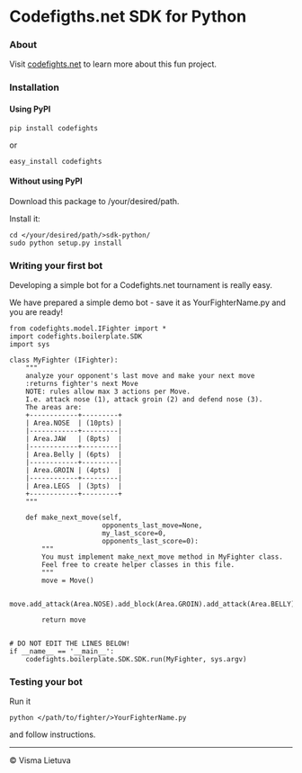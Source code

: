 # Codefigths.net SDK for Python

### About
Visit [codefights.net](http://www.codefights.net/) to learn more about this fun project.

### Installation
#### Using PyPI
```
pip install codefights
```
or
```
easy_install codefights
```
#### Without using PyPI
Download this package to /your/desired/path.

Install it:
```
cd </your/desired/path/>sdk-python/
sudo python setup.py install
```

### Writing your first bot
Developing a simple bot for a Codefights.net tournament is really easy.

We have prepared a simple demo bot - save it as YourFighterName.py and you are ready!

```
from codefights.model.IFighter import *
import codefights.boilerplate.SDK
import sys

class MyFighter (IFighter):
    """
    analyze your opponent's last move and make your next move
    :returns fighter's next Move
    NOTE: rules allow max 3 actions per Move.
    I.e. attack nose (1), attack groin (2) and defend nose (3).
    The areas are:
    +------------+---------+
    | Area.NOSE  | (10pts) |
    |------------+---------|
    | Area.JAW   | (8pts)  |
    |------------+---------|
    | Area.Belly | (6pts)  |
    |------------+---------|
    | Area.GROIN | (4pts)  |
    |------------+---------|
    | Area.LEGS  | (3pts)  |
    +------------+---------+
    """

    def make_next_move(self,
                       opponents_last_move=None,
                       my_last_score=0,
                       opponents_last_score=0):
        """
        You must implement make_next_move method in MyFighter class.
        Feel free to create helper classes in this file.
        """
        move = Move()

        move.add_attack(Area.NOSE).add_block(Area.GROIN).add_attack(Area.BELLY)

        return move


# DO NOT EDIT THE LINES BELOW!
if __name__ == '__main__':
    codefights.boilerplate.SDK.SDK.run(MyFighter, sys.argv)
```

### Testing your bot
Run it
```
python </path/to/fighter/>YourFighterName.py
```
and follow instructions.

---
©  Visma Lietuva
